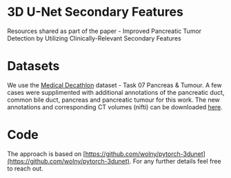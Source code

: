 # 3D U-Net Secondary Features
Resources shared as part of the paper - Improved Pancreatic Tumor Detection by Utilizing Clinically-Relevant Secondary Features

# Datasets
We use the [Medical Decathlon](http://medicaldecathlon.com/) dataset - Task 07 Pancreas & Tumour. A few cases were supplimented with additional annotations of the  pancreatic duct, common bile duct, pancreas and pancreatic tumour for this work. The new annotations and corresponding CT volumes (nifti) can be downloaded [here](https://drive.google.com/drive/folders/1dVXYN7i3b0nNEvFDnEYtScbZzKhezxx1?usp=sharing).

# Code
The approach is based on [https://github.com/wolny/pytorch-3dunet](https://github.com/wolny/pytorch-3dunet).
For any further details feel free to reach out.
